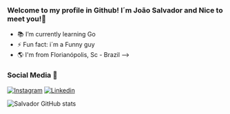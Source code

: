 ### Welcome to my profile in Github! I´m João Salvador and Nice to meet you!👋

- 📚 I’m currently learning Go
- ⚡ Fun fact: i´m a Funny guy
- 🌎 I'm from Florianópolis, Sc - Brazil
-->

### Social Media 📲
[![Instagram](https://img.shields.io/badge/Instagram-E4405F?style=for-the-badge&logo=instagram&logoColor=white)](https://www.instagram.com/joao.svd/)
[![Linkedin](https://img.shields.io/badge/LinkedIn-0077B5?style=for-the-badge&logo=linkedin&logoColor=white)](https://www.linkedin.com/in/joão-salvador-rizzo/)

![Salvador GitHub stats](https://github-readme-stats.vercel.app/api?username=Ssalvador221&show_icons=true&theme=dracula)
